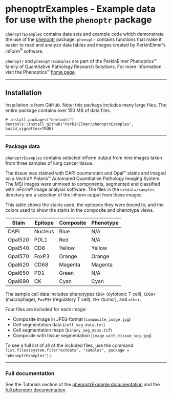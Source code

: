 # phenoptrExamples - Example data for use with the `phenoptr` package

<style type="text/css">
img { 
  border: none;
}
table {
    width: auto !important;
}
</style>

`phenoptrExamples` contains data sets and example code which demonstrate
the use of the [phenoptr](http://perkinelmer.github.io/phenoptr) package.
`phenoptr` contains functions that make it easier to read and analyze data tables
and images created by PerkinElmer's inForm<sup>&reg;</sup> software.

`phenoptr` and `phenoptrExamples` are part of the PerkinElmer Phenoptics&trade;
family of
Quantitative Pathology Research Solutions. For more information
visit the Phenoptics&trade;
[home page](http://www.perkinelmer.com/cancer|immunology/index.html).

----

## Installation

Installation is from GitHub. Note: this package includes many large files.
The entire package contains over 150 MB of data files.

```
# install.packages("devtools")
devtools::install_github("PerkinElmer/phenoptrExamples", build_vignettes=TRUE)
```

----

### Package data

`phenoptrExamples` contains selected inForm output from nine images taken
from three samples of lung cancer tissue.

The tissue was stained with DAPI counterstain and Opal™ stains
and imaged on a 
Vectra® Polaris™ Automated Quantitative Pathology Imaging System.
The MSI images were unmixed to components, segmented and classified
with inForm® image analysis software. The files in the `extdata/samples`
directory are a selection of the inForm output from these images.

This table shows the stains used, the epitopes they were bound to,
and the colors used to show the stains in the composite and phenotype views.

Stain   | Epitope | Composite | Phenotype
--------|---------|-----------|----------
DAPI    | Nucleus | Blue      | N/A
Opal520 | PDL1    | Red       | N/A
Opal540 | CD8     | Yellow    | Yellow
Opal570 | FoxP3   | Orange    | Orange
Opal620 | CD68    | Magenta   | Magenta
Opal650 | PD1     | Green     | N/A
Opal690 | CK      | Cyan      | Cyan

The sample cell data includes phenotypes `CD8+` (cytotoxic T cell),
`CD68+` (macrophage),
`FoxP3+` (regulatory T cell), `CK+` (tumor), and `other`.

Four files are included for each image:

- Composite image in JPEG format (`composite_image.jpg`)
- Cell segmentation data (`cell_seg_data.txt`)
- Cell segmentation maps (`binary_seg_maps.tif`)
- Composite with tissue segmentation (`image_with_tissue_seg.jpg`)

To see a full list of all of the included files, use the command
`list.files(system.file("extdata", "samples", package = "phenoptrExamples"))`.

----

### Full documentation

See the
Tutorials section of the 
[phenoptrExample documentation](https://perkinelmer.github.io/phenoptrExamples)
and the 
[full phenoptr documentation](http://perkinelmer.github.io/phenoptr).
